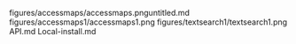 
figures/accessmaps/accessmaps.pnguntitled.md
figures/accessmaps1/accessmaps1.png
figures/textsearch1/textsearch1.png
API.md
Local-install.md